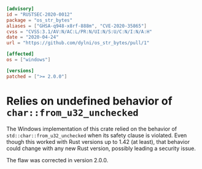 ```toml
[advisory]
id = "RUSTSEC-2020-0012"
package = "os_str_bytes"
aliases = ["GHSA-q948-x8rf-888m", "CVE-2020-35865"]
cvss = "CVSS:3.1/AV:N/AC:L/PR:N/UI:N/S:U/C:N/I:N/A:H"
date = "2020-04-24"
url = "https://github.com/dylni/os_str_bytes/pull/1"

[affected]
os = ["windows"]

[versions]
patched = [">= 2.0.0"]
```

# Relies on undefined behavior of `char::from_u32_unchecked`

The Windows implementation of this crate relied on the behavior of
`std::char::from_u32_unchecked` when its safety clause is violated.
Even though this worked with Rust versions up to 1.42 (at least),
that behavior could change with any new Rust version, possibly leading
a security issue.

The flaw was corrected in version 2.0.0.
